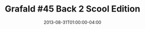 ---
title: "Grafald #45 Back 2 Scool Edition"
type: "image"
date: 2013-08-31T01:00:00-04:00
draft: false
categories: ["Projects"]
image_path: "../img/2013/45.png"
alt_text: ""
is_subpage: true
---